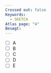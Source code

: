 ```yaml
---
Crossed out: false
Keywords:
  - SKETCH
Atlas page: "4"
Besøgt:
---
```

- [ ] A
- [ ] B
- [ ] C
- [ ] D
- [ ] E